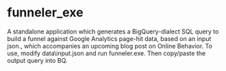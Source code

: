 # funneler_exe
A standalone application which generates a BigQuery-dialect SQL query to build a funnel against Google Analytics page-hit data, based on an input json., which accompanies an upcoming blog post on Online Behavior. To use, modify data\input.json and run funneler.exe. Then copy/paste the output query into BQ.
